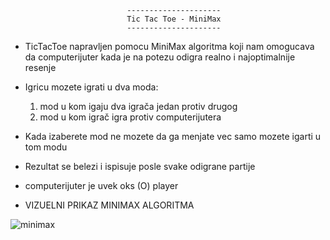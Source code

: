							  ---------------------
							  Tic Tac Toe - MiniMax
							  ---------------------

- TicTacToe napravljen pomocu MiniMax algoritma koji nam omogucava da computerijuter 
kada je na potezu odigra realno i najoptimalnije resenje

- Igricu mozete igrati u dva moda:
   1. mod u kom igaju dva igrača jedan protiv drugog
   2. mod u kom igrač igra protiv computerijutera

- Kada izaberete mod ne mozete da ga menjate vec samo mozete igarti u tom modu

- Rezultat se belezi i ispisuje posle svake odigrane partije

- computerijuter je uvek oks (O) player

- VIZUELNI PRIKAZ MINIMAX ALGORITMA

![minimax](https://user-images.githubusercontent.com/88882867/135732007-e91aaa09-02ea-4761-8fd8-eb81c12fa77b.png)

